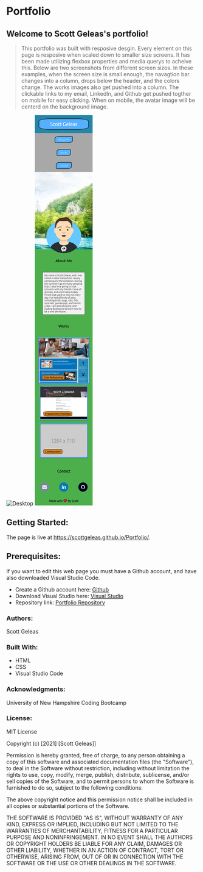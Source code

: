 # Portfolio

 ## Welcome to Scott Geleas's portfolio!

> This portfolio was built with resposive desgin. Every element on this page is resposive when scaled down to smaller size screens. 
It has been made utilizing flexbox properties and media querys to acheive this. Below are two screenshots from different screen sizes.
In these examples, when the screen size is small enough, the navagtion bar changes into a column, drops below the header, and the colors change. 
The works images also get pushed into a column. The clickable links to my email, LinkedIn, and Github get pushed togther on mobile for easy clicking. When on mobile, the avatar image will be centerd on the background image.

![Desktop](assets/images/desktopPortfolio.png)
![Mobile](assets/images/mobilePortfolio.png)

 ## Getting Started:

The page is live at https://scottgeleas.github.io/Portfolio/.

 ## Prerequisites:

If you want to edit this web page you must have a Github account, and have also downloaded Visual Studio Code.

- Create a Github account here: [Github](https://github.com/)
- Download Visual Studio here: [Visual Studio](https://code.visualstudio.com/download/)
- Repository link: [Portfolio Repository](https://github.com/scottgeleas/Portfolio)

 ### Authors:

 Scott Geleas

 ### Built With:

- HTML
- CSS
- Visual Studio Code

 ### Acknowledgments:

University of New Hampshire Coding Bootcamp

 ### License: 
 
MIT License

Copyright (c) [2021] [Scott Geleas]]

Permission is hereby granted, free of charge, to any person obtaining a copy
of this software and associated documentation files (the "Software"), to deal
in the Software without restriction, including without limitation the rights
to use, copy, modify, merge, publish, distribute, sublicense, and/or sell
copies of the Software, and to permit persons to whom the Software is
furnished to do so, subject to the following conditions:

The above copyright notice and this permission notice shall be included in all
copies or substantial portions of the Software.

THE SOFTWARE IS PROVIDED "AS IS", WITHOUT WARRANTY OF ANY KIND, EXPRESS OR
IMPLIED, INCLUDING BUT NOT LIMITED TO THE WARRANTIES OF MERCHANTABILITY,
FITNESS FOR A PARTICULAR PURPOSE AND NONINFRINGEMENT. IN NO EVENT SHALL THE
AUTHORS OR COPYRIGHT HOLDERS BE LIABLE FOR ANY CLAIM, DAMAGES OR OTHER
LIABILITY, WHETHER IN AN ACTION OF CONTRACT, TORT OR OTHERWISE, ARISING FROM,
OUT OF OR IN CONNECTION WITH THE SOFTWARE OR THE USE OR OTHER DEALINGS IN THE
SOFTWARE.